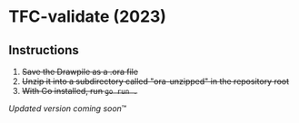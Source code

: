 # TFC-validate (2023)

## Instructions

1. ~~Save the Drawpile as a .ora file~~
2. ~~Unzip it into a subdirectory called "ora-unzipped" in the repository root~~
3. ~~With Go installed, run `go run .`~~

*Updated version coming soon*&trade;
